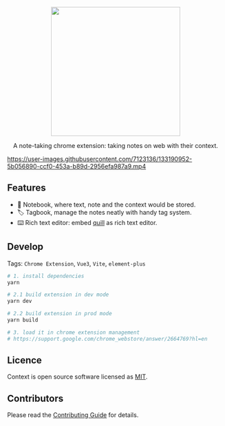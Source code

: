 

<p align="center">
  <a href="https://www.npmjs.org/package/element-plus">
    <img width="300" src="https://user-images.githubusercontent.com/7123136/132152458-37a8ec1d-dfb2-4957-8451-44cf01312820.png">
  </a>
  <br>
</p>

<p align="center">A note-taking chrome extension: taking notes on web with their context.
</p>


https://user-images.githubusercontent.com/7123136/133190952-5b056890-ccf0-453a-b89d-2956efa987a9.mp4


## Features

- 📝 Notebook, where text, note and the context would be stored.
- 🏷️ Tagbook, manage the notes neatly with handy tag system.
- ⌨️ Rich text editor: embed [quill](https://quilljs.com/) as rich text editor.

## Develop

Tags: `Chrome Extension`, `Vue3`, `Vite`, `element-plus`

```bash
# 1. install dependencies
yarn

# 2.1 build extension in dev mode
yarn dev

# 2.2 build extension in prod mode
yarn build

# 3. load it in chrome extension management
# https://support.google.com/chrome_webstore/answer/2664769?hl=en
```

## Licence

Context is open source software licensed as
[MIT](https://github.com/betterRunner/context-note/blob/main/LICENSE.md).

## Contributors

Please read the [Contributing Guide](./.github/contributing.md) for details.
